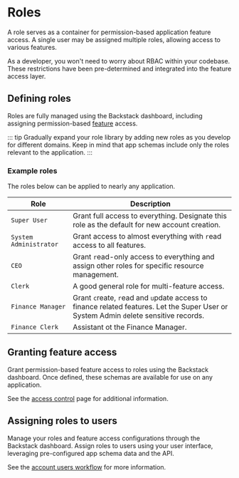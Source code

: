 # Roles

A role serves as a container for permission-based application feature access. A single user may be assigned multiple roles, allowing access to various features.

As a developer, you won't need to worry about RBAC within your codebase. These restrictions have been pre-determined and integrated into the feature access layer.



## Defining roles

Roles are fully managed using the Backstack dashboard, including assigning permission-based [feature](/features) access.


::: tip
Gradually expand your role library by adding new roles as you develop for different domains. Keep in mind that app schemas include only the roles relevant to the application.
:::

### Example roles

The roles below can be applied to nearly any application. 

| Role | Description |
| --- | --- |
| `Super User` | Grant full access to everything. Designate this role as the default for new account creation. |
| `System Administrator` | Grant access to almost everything with `r`ead access to all features. |
| `CEO` |  Grant `r`ead-only access to everything and assign other roles for specific resource management. |
| `Clerk` | A good general role for multi-feature access. |
| `Finance Manager` |  Grant `c`reate, `r`ead and `u`pdate access to finance related features. Let the Super User or System Admin `d`elete sensitive records. |
|  `Finance Clerk` | Assistant ot the Finance Manager. |

## Granting feature access

Grant permission-based feature access to roles using the Backstack dashboard. Once defined, these schemas are available for use on any application. 

See the [access control](/access-control) page for additional information.


## Assigning roles to users

Manage your roles and feature access configurations through the Backstack dashboard. Assign roles to users using your user interface, leveraging pre-configured app schema data and the API.

<!--@include: ./includes/role-assignment.md-->


See the [account users workflow](/account-users) for more information.

